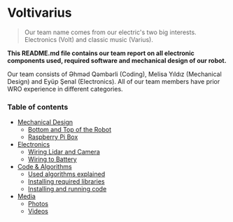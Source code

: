 # Voltivarius
> Our team name comes from our electric's two big interests. Electronics (Volt) and classic music (Varius).

**This README.md file contains our team report on all electronic components used, required software and mechanical design of our robot.**

Our team consists of Əhməd Qəmbərli (Coding), Melisa Yıldız (Mechanical Design) and Eyüp Şenal (Electronics). All of our team members have prior WRO experience in different categories.

### Table of contents

- [Mechanical Design](#)
    - [Bottom and Top of the Robot](#)
    - [Raspberry Pi Box](#)
- [Electronics](#)
    - [Wiring Lidar and Camera](#)
    - [Wiring to Battery](#)
- [Code & Algorithms](#)
    - [Used algorithms explained](#)
    - [Installing required libraries](#)
    - [Installing and running code](#)
- [Media](#)
    - [Photos](#)
    - [Videos](#)
